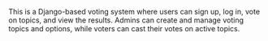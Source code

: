 This is a Django-based voting system where users can sign up, log in, vote on topics, and view the
results. Admins can create and manage voting topics and options, while voters can cast their votes
on active topics.
